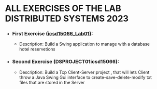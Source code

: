 # ALL EXERCISES OF THE LAB  DISTRIBUTED SYSTEMS 2023

- ### First Exercise [(icsd15066_Lab01)](https://github.com/DionysisTheodosis/Java-Exercises/tree/master/%CE%9A%CE%B1%CF%84%CE%B1%CE%BD%CE%B5%CE%BC%CE%B7%CE%BC%CE%AD%CE%BD%CE%B1/DSPROGECT01icsd15066):
  - Description: Build a Swing application to manage with a database hotel reservetions
- ### Second Exercise (DSPROJECT01icsd15066):
  - Description: Build a Tcp Client-Server project , that will lets Client throw a Java Swing Gui interface to create-save-delete-modify txt files that are stored in the Server
